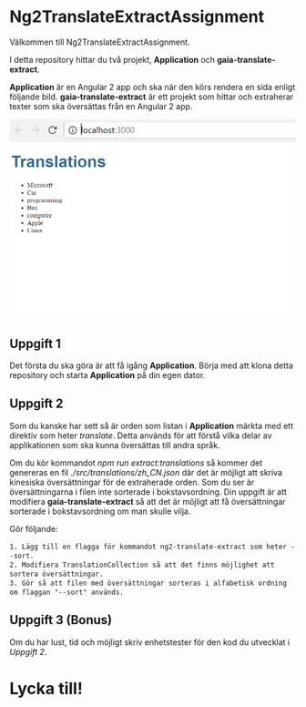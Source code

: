 # Ng2TranslateExtractAssignment

Välkommen till Ng2TranslateExtractAssignment.

I detta repository hittar du två projekt, **Application** och **gaia-translate-extract**.

**Application** är en Angular 2 app och ska när den körs rendera en sida enligt följande bild.
**gaia-translate-extract** är ett projekt som hittar och extraherar texter som ska översättas från en Angular 2 app.

![Alt text](image1.PNG?raw=true "Application")

## Uppgift 1
Det första du ska göra är att få igång **Application**.
Börja med att klona detta repository och starta **Application** på din egen dator.

## Uppgift 2
Som du kanske har sett så är orden som listan i **Application** märkta med ett direktiv som heter *translate*.
Detta används för att förstå vilka delar av applikationen som ska kunna översättas till andra språk.

Om du kör kommandot *npm run extract:translations* så kommer det genereras en fil *./src/translations/zh_CN.json* där det är möjligt
att skriva kinesiska översättningar för de extraherade orden.
Som du ser är översättningarna i filen inte sorterade i bokstavsordning. Din uppgift är att modifiera **gaia-translate-extract** så
att det är möjligt att få översättningar sorterade i bokstavsordning om man skulle vilja.

Gör följande:

    1. Lägg till en flagga för kommandot ng2-translate-extract som heter --sort.
    2. Modifiera TranslationCollection så att det finns möjlighet att sortera översättningar.
    3. Gör så att filen med översättningar sorteras i alfabetisk ordning om flaggan "--sort" används.

## Uppgift 3 (Bonus)
Om du har lust, tid och möjligt skriv enhetstester för den kod du utvecklat i *Uppgift 2*.

# Lycka till!

